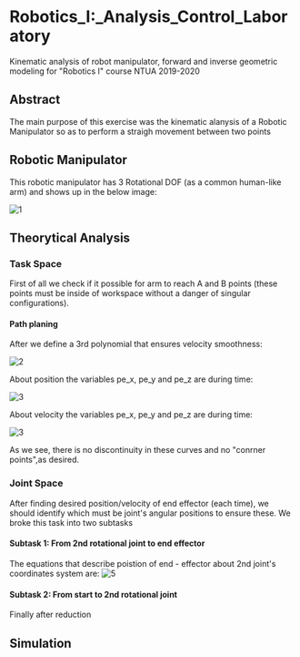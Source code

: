 # Robotics_I:_Analysis_Control_Laboratory
Kinematic analysis of robot manipulator, forward and inverse geometric modeling for "Robotics I" course NTUA 2019-2020


## Abstract

The main purpose of this exercise was the kinematic alanysis of a Robotic Manipulator  so as to perform a straigh movement between two points

## Robotic Manipulator

This robotic manipulator has 3 Rotational DOF (as a common human-like arm) and shows up in the below image:

![1](https://user-images.githubusercontent.com/50829499/111982512-bb6b2c00-8b11-11eb-9c74-63441d88ece5.png)

## Theorytical Analysis 

### Task Space

First of all we check if it possible for arm to reach A and B points (these points must be inside of workspace without a danger of singular configurations).

#### Path planing

After we define a 3rd polynomial that ensures velocity smoothness:

![2](https://user-images.githubusercontent.com/50829499/111986837-1ce1c980-8b17-11eb-844d-e9489521de9a.png)

About position the variables pe_x, pe_y and pe_z are during time:

![3](https://user-images.githubusercontent.com/50829499/111988139-c6758a80-8b18-11eb-827b-ac7cf588e979.png)

About velocity the variables pe_x, pe_y and pe_z are during time:

![3](https://user-images.githubusercontent.com/50829499/111988815-a5616980-8b19-11eb-8b09-e6deb2590044.png)

As we see, there is no discontinuity in these curves and no "conrner points",as desired.

### Joint Space

After finding desired position/velocity of end effector (each time), we should identify which must be joint's angular positions to ensure these. We broke this task into two subtasks 

#### Subtask 1: From 2nd rotational joint to end effector 

The equations that describe poistion of end - effector about 2nd joint's coordinates system are:
![5](https://user-images.githubusercontent.com/50829499/111989972-1d7c5f00-8b1b-11eb-82c0-cf9307ecc18c.png)


#### Subtask 2: From start to 2nd rotational joint 
 
Finally after reduction 
 


## Simulation 



